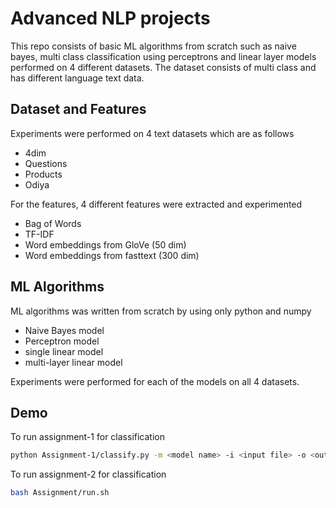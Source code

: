
# Advanced NLP projects

This repo consists of basic ML algorithms from scratch such as naive bayes, multi class classification using perceptrons and linear layer models performed on 4 different datasets. 
The dataset consists of multi class and has different language text data.




## Dataset and Features

Experiments were performed on 4 text datasets which are as follows 
- 4dim
- Questions
- Products
- Odiya

For the features, 4 different features were extracted and experimented
- Bag of Words
- TF-IDF
- Word embeddings from GloVe (50 dim) 
- Word embeddings from fasttext (300 dim)

## ML Algorithms

ML algorithms was written from scratch by using only python and numpy
- Naive Bayes model
- Perceptron model
- single linear model
- multi-layer linear model

Experiments were performed for each of the models on all 4 datasets.


## Demo

To run assignment-1 for classification

```bash
python Assignment-1/classify.py -m <model name> -i <input file> -o <outputfile>
```

To run assignment-2 for classification

```bash 
bash Assignment/run.sh
```
